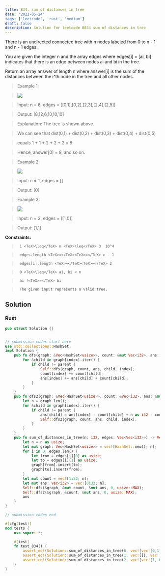 ```yaml
---
title: 834. sum of distances in tree
date: '2022-05-24'
tags: ['leetcode', 'rust', 'medium']
draft: false
description: Solution for leetcode 0834 sum of distances in tree
---
```


 

  There is an undirected connected tree with n nodes labeled from 0 to n - 1 and n - 1 edges.

  You are given the integer n and the array edges where edges[i] <TeX>=</TeX> [ai, bi] indicates that there is an edge between nodes ai and bi in the tree.

  Return an array answer of length n where answer[i] is the sum of the distances between the i^th node in the tree and all other nodes.

   

 >   Example 1:

 >   ![](https://assets.leetcode.com/uploads/2021/07/23/lc-sumdist1.jpg)

 >   Input: n <TeX>=</TeX> 6, edges <TeX>=</TeX> [[0,1],[0,2],[2,3],[2,4],[2,5]]

 >   Output: [8,12,6,10,10,10]

 >   Explanation: The tree is shown above.

 >   We can see that dist(0,1) + dist(0,2) + dist(0,3) + dist(0,4) + dist(0,5)

 >   equals 1 + 1 + 2 + 2 + 2 <TeX>=</TeX> 8.

 >   Hence, answer[0] <TeX>=</TeX> 8, and so on.

  

 >   Example 2:

 >   ![](https://assets.leetcode.com/uploads/2021/07/23/lc-sumdist2.jpg)

 >   Input: n <TeX>=</TeX> 1, edges <TeX>=</TeX> []

 >   Output: [0]

  

 >   Example 3:

 >   ![](https://assets.leetcode.com/uploads/2021/07/23/lc-sumdist3.jpg)

 >   Input: n <TeX>=</TeX> 2, edges <TeX>=</TeX> [[1,0]]

 >   Output: [1,1]

  

   

  **Constraints:**

  

 >   	1 <TeX>\leq</TeX> n <TeX>\leq</TeX> 3  10^4

 >   	edges.length <TeX>=</TeX><TeX>=</TeX> n - 1

 >   	edges[i].length <TeX>=</TeX><TeX>=</TeX> 2

 >   	0 <TeX>\leq</TeX> ai, bi < n

 >   	ai !<TeX>=</TeX> bi

 >   	The given input represents a valid tree.


## Solution
### Rust
```rust
pub struct Solution {}


// submission codes start here
use std::collections::HashSet;
impl Solution {
    pub fn dfs(graph: &Vec<HashSet<usize>>, count: &mut Vec<i32>, ans: &mut Vec<i32>, index: usize, parent: usize) {
        for &child in graph[index].iter() {
            if child != parent {
                Self::dfs(graph, count, ans, child, index);
                count[index] += count[child];
                ans[index] += ans[child] + count[child];
            }
        }
    }
    pub fn dfs2(graph: &Vec<HashSet<usize>>, count: &Vec<i32>, ans: &mut Vec<i32>, index: usize, parent: usize) {
        let n = graph.len();
        for &child in graph[index].iter() {
            if child != parent {
                ans[child] = ans[index] - count[child] + n as i32 - count[child];
                Self::dfs2(graph, count, ans, child, index);
            }
        }
    }
    pub fn sum_of_distances_in_tree(n: i32, edges: Vec<Vec<i32>>) -> Vec<i32> {
        let n = n as usize;
        let mut graph: Vec<HashSet<usize>> = vec![HashSet::new(); n];
        for i in 0..edges.len() {
            let from = edges[i][0] as usize;
            let to = edges[i][1] as usize;
            graph[from].insert(to);
            graph[to].insert(from);
        }
        let mut count = vec![1i32; n];
        let mut ans: Vec<i32> = vec![0i32; n];
        Self::dfs(&graph, &mut count, &mut ans, 0, usize::MAX);
        Self::dfs2(&graph, &count, &mut ans, 0, usize::MAX);
        ans
    }
}

// submission codes end

#[cfg(test)]
mod tests {
    use super::*;

    #[test]
    fn test_834() {
        assert_eq!(Solution::sum_of_distances_in_tree(6, vec![vec![0,1],vec![0,2],vec![2,3],vec![2,4],vec![2,5]]), vec![8,12,6,10,10,10]);
        assert_eq!(Solution::sum_of_distances_in_tree(1, vec![]), vec![0]);
        assert_eq!(Solution::sum_of_distances_in_tree(2, vec![vec![1, 0]]), vec![1, 1]);
    }
}

```
